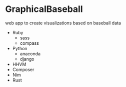 # GraphicalBaseball
web app to create visualizations based on baseball data


- Ruby
    - sass
    - compass
- Python
    - anaconda
    - django
- HHVM
- Composer
- Nim
- Rust

